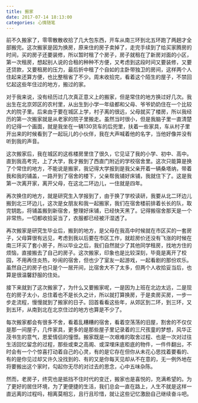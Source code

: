 ```yaml
---
title: 搬家
date: 2017-07-14 18:13:00
categories: 心情随笔
---
```

前不久搬家了，零零散散收拾了几大包东西，开车从南三环到北五环跑了两趟才全部搬完。这次搬家是因为换房，原来住的房子卖掉了，走完手续到了给买家腾房的时间，买的房子还要装修，所以暂时租了个房子，房子就租在了新房对面的小区，第一次租房，想起别人说的合租的种种不方便，又考虑到这段时间又要装修，又要还贷款，又要租房的压力，最后折中租了个自如的主卧带独卫的房间，这样两个人住起来还算方便，也比整租省了不少。周末收拾完，看着这个陌生的屋子，不禁回忆起这些年住过的地方，搬过的家。
<!--more-->

对于我来说，没有经历过几次真正意义上的搬家，但是常住的地方换过好几次。我出生在北京郊区的农村里，从出生到小学一年级都和父母、爷爷奶奶住在一个比较大的院子里。后来由于要在城区上学，村子离的很远，父母就买了楼房，所以我经历的第一次搬家就是从老家的院子里搬走。虽然当时很小，但是我脑子里一直清楚的记得一个画面，就是我坐在一辆130货车的后兜里，扶着一些家具，车从村子里开出来的时候看到了一起玩儿的小伙伴，我在大声喊着他的名字，当他好像并没有听到我的声音。

这次搬家后，我在城区的这栋楼房里住了很久，它见证了我的小学、初中、高中。直到我高考完，上了大学，我才搬到了西直门附近的学校宿舍里。这次只能算是换了个常住的地方，不能说是搬家，我记得大学报到是我父亲开着一辆桑塔纳，带着我和我的铺盖，一路开到了宿舍的楼下，父亲帮我铺好床铺，我就住下了。这是我第一次离开家，离开父母，在这北二环边儿，一住就是四年。

再次换住的地方，就是研究生入学报到了，由于换了学校读研，我要从北二环边儿搬到北三环边儿，这次是女朋友和我一起搬家，我们在宿舍楼前排着长长的队，取完钥匙，将铺盖搬到新宿舍，整理好床铺，已经快天黑了。记得搬宿舍那天是一个非常热，一切都收拾妥当了，衣服都已经被汗湿透了。

再次搬家是研究生毕业后，搬到的地方，是父母在我高中时候就在市区买的一套房子，父母算很有远见，考虑到我以后要在市区工作，就趁房价还没有飞涨的时候在南三环买了套小房子，所以毕业之后，我们自然就少了其他同学租房，找地方住的烦恼，直接搬去了自己的房子。这次搬家，印象也是比较深刻，毕竟是离开了校园，不用再住炎热，吵闹的宿舍，但也少了室友一起游戏，一起看剧的那份欢乐。虽然自己的房子也只是个一居开间，比宿舍大不了太多，但两个人收拾妥当后，也算是很温馨舒服的住处。

接下来就到了这次搬家了，为什么又要搬家呢，一是因为上班在北边太远，二是现在的房子太小，总住着也不是长久之计，所以就打算换房，于是卖房买房，一步一步走流程，慢慢就到了搬家的日子。回首看看这些年，从郊区到二环，到三环，又到五环，从南到北在北京住过的地方也算是不少了。

每次搬家都会有很多不舍，看着乱糟糟的宿舍，看着空荡荡的旧屋，割舍的不仅仅是那一间屋子，几件家具，更多的是那些屋子里记录着的三尺孩童的梦想，风华正茂书生的意气，恩爱情侣的憧憬。搬家既是一次艰难的取舍过程、也是一次对过往生活回忆留念的过程，那些或束之高阁、或深埋床底柜底的物件，一件件翻出，不时会有一个个惊喜打动着自己的心灵，有的是它存在但你从未花心思找着要看的、有的是你见过却又许久没找到的、有的又是你每天见却从不在意的，无一例外地在将要搬出这个家时，勾起你无尽的对过去的思念，心中五味杂陈。

然而，老房子，终究也是抵挡不住时代的变迁，搬家也是喜悦的，充满希望的。为了更好的居住环境，为了更便捷的生活，我们总会一直在路上，人生不就是这样一直远离的过程吗，相离莫相忘，且行且珍惜，就让这些记忆激励自己继续奋斗吧。

